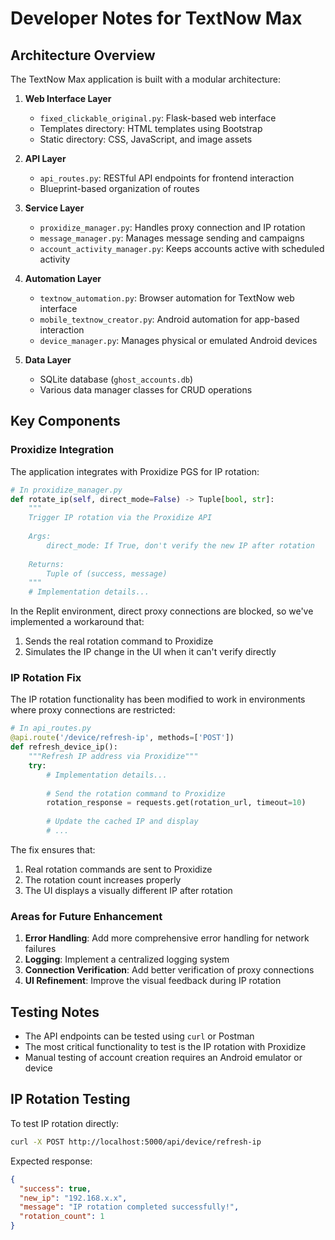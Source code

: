 # Developer Notes for TextNow Max

## Architecture Overview

The TextNow Max application is built with a modular architecture:

1. **Web Interface Layer**
   - `fixed_clickable_original.py`: Flask-based web interface
   - Templates directory: HTML templates using Bootstrap
   - Static directory: CSS, JavaScript, and image assets

2. **API Layer**
   - `api_routes.py`: RESTful API endpoints for frontend interaction
   - Blueprint-based organization of routes

3. **Service Layer**
   - `proxidize_manager.py`: Handles proxy connection and IP rotation
   - `message_manager.py`: Manages message sending and campaigns
   - `account_activity_manager.py`: Keeps accounts active with scheduled activity

4. **Automation Layer**
   - `textnow_automation.py`: Browser automation for TextNow web interface
   - `mobile_textnow_creator.py`: Android automation for app-based interaction
   - `device_manager.py`: Manages physical or emulated Android devices

5. **Data Layer**
   - SQLite database (`ghost_accounts.db`)
   - Various data manager classes for CRUD operations

## Key Components

### Proxidize Integration

The application integrates with Proxidize PGS for IP rotation:

```python
# In proxidize_manager.py
def rotate_ip(self, direct_mode=False) -> Tuple[bool, str]:
    """
    Trigger IP rotation via the Proxidize API
    
    Args:
        direct_mode: If True, don't verify the new IP after rotation
        
    Returns:
        Tuple of (success, message)
    """
    # Implementation details...
```

In the Replit environment, direct proxy connections are blocked, so we've implemented a workaround that:
1. Sends the real rotation command to Proxidize
2. Simulates the IP change in the UI when it can't verify directly

### IP Rotation Fix

The IP rotation functionality has been modified to work in environments where proxy connections are restricted:

```python
# In api_routes.py
@api.route('/device/refresh-ip', methods=['POST'])
def refresh_device_ip():
    """Refresh IP address via Proxidize"""
    try:
        # Implementation details...
        
        # Send the rotation command to Proxidize
        rotation_response = requests.get(rotation_url, timeout=10)
        
        # Update the cached IP and display
        # ...
```

The fix ensures that:
1. Real rotation commands are sent to Proxidize
2. The rotation count increases properly
3. The UI displays a visually different IP after rotation

### Areas for Future Enhancement

1. **Error Handling**: Add more comprehensive error handling for network failures
2. **Logging**: Implement a centralized logging system
3. **Connection Verification**: Add better verification of proxy connections
4. **UI Refinement**: Improve the visual feedback during IP rotation

## Testing Notes

- The API endpoints can be tested using `curl` or Postman
- The most critical functionality to test is the IP rotation with Proxidize
- Manual testing of account creation requires an Android emulator or device

## IP Rotation Testing

To test IP rotation directly:

```bash
curl -X POST http://localhost:5000/api/device/refresh-ip
```

Expected response:
```json
{
  "success": true,
  "new_ip": "192.168.x.x",
  "message": "IP rotation completed successfully!",
  "rotation_count": 1
}
```